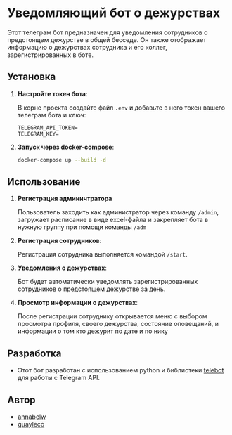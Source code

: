 # Уведомляющий бот о дежурствах

Этот телеграм бот предназначен для уведомления сотрудников о предстоящем дежурстве в общей бесседе. Он также отображает информацию о дежурствах сотрудника и его коллег, зарегистрированных в боте.

## Установка



1. **Настройте токен бота**:

   В корне проекта создайте файл `.env` и добавьте в него токен вашего телеграм бота и ключ:

   ```
   TELEGRAM_API_TOKEN=
   TELEGRAM_KEY=
   ```
2. **Запуск через docker-compose**:

   ```bash
   docker-compose up --build -d
   ```

## Использование

1. **Регистрация админичтратора**

    Пользователь заходить как администратор через команду `/admin`, загружает расписание в виде excel-файла и закрепляет бота в нужную группу при помощи команды `/adm`


2. **Регистрация сотрудников**:

    Регистрация сотрудника выполняется командой `/start`.

3. **Уведомления о дежурствах**:

   Бот будет автоматически уведомлять зарегистрированных сотрудников о предстоящем дежурстве за день.

4. **Просмотр информации о дежурствах**:

   После регистрации сотруднику открывается меню с выбором просмотра профиля, своего дежурства, состояние оповещаний, и информации о том кто дежурит по дате и по нику


## Разработка

- Этот бот разработан с использованием python и библиотеки [telebot](https://pypi.org/project/pyTelegramBotAPI/) для работы с Telegram API.

## Автор

- [annabelw](https://github.com/annabelwy)
- [quayleco](https://github.com/Azamat-Giztdinov)

